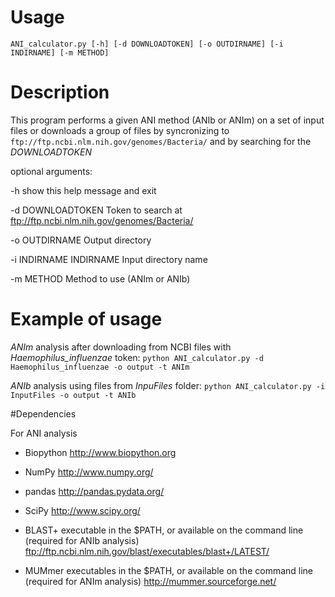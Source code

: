 # Usage 

`ANI_calculator.py [-h] [-d DOWNLOADTOKEN] [-o OUTDIRNAME] [-i INDIRNAME] [-m METHOD]`

# Description 

This program performs a given ANI method (ANIb or ANIm) on a set of input files or downloads a group of files by syncronizing to `ftp://ftp.ncbi.nlm.nih.gov/genomes/Bacteria/` and by searching for the *DOWNLOADTOKEN*

optional arguments:
 
  -h show this help message and exit

  -d DOWNLOADTOKEN 
  			Token to search at ftp://ftp.ncbi.nlm.nih.gov/genomes/Bacteria/

  -o OUTDIRNAME 
  			Output directory
  
  -i INDIRNAME INDIRNAME
            Input directory name
  
  -m METHOD
  			Method to use (ANIm or ANIb)

# Example of usage

*ANIm* analysis after downloading from NCBI files with *Haemophilus_influenzae* token: `python ANI_calculator.py -d Haemophilus_influenzae -o output -t ANIm`

*ANIb* analysis using files from *InpuFiles* folder: `python ANI_calculator.py -i InputFiles -o output -t ANIb`


#Dependencies

For ANI analysis

* Biopython http://www.biopython.org

* NumPy http://www.numpy.org/

* pandas http://pandas.pydata.org/

* SciPy http://www.scipy.org/

* BLAST+ executable in the $PATH, or available on the command line (required for ANIb analysis) ftp://ftp.ncbi.nlm.nih.gov/blast/executables/blast+/LATEST/

* MUMmer executables in the $PATH, or available on the command line (required for ANIm analysis) http://mummer.sourceforge.net/
